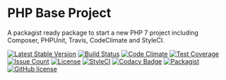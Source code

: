 # PHP Base Project
A packagist ready package to start a new PHP 7 project including Composer, PHPUnit, Travis, CodeClimate and StyleCI.

[![Latest Stable Version](https://poser.pugx.org/php-base-project/php-base-project/v/stable)](https://packagist.org/packages/php-base-project/php-base-project)
[![Build Status](https://travis-ci.org/iranianpep/php-base-project.svg?branch=master)](https://travis-ci.org/iranianpep/php-base-project)
[![Code Climate](https://codeclimate.com/github/iranianpep/php-base-project/badges/gpa.svg)](https://codeclimate.com/github/iranianpep/php-base-project)
[![Test Coverage](https://codeclimate.com/github/iranianpep/php-base-project/badges/coverage.svg)](https://codeclimate.com/github/iranianpep/php-base-project/coverage)
[![Issue Count](https://codeclimate.com/github/iranianpep/php-base-project/badges/issue_count.svg)](https://codeclimate.com/github/iranianpep/php-base-project)
[![License](https://poser.pugx.org/php-base-project/php-base-project/license)](https://packagist.org/packages/php-base-project/php-base-project)
[![StyleCI](https://styleci.io/repos/88731011/shield?branch=master)](https://styleci.io/repos/88731011)
[![Codacy Badge](https://api.codacy.com/project/badge/Grade/f6798ce3c00e4de083d89f289b6c9285)](https://www.codacy.com/app/iranianpep/php-base-project?utm_source=github.com&amp;utm_medium=referral&amp;utm_content=iranianpep/php-base-project&amp;utm_campaign=Badge_Grade)
[![Packagist](https://img.shields.io/packagist/dt/php-base-project/php-base-project.svg)](https://packagist.org/packages/php-base-project/php-base-project)
[![GitHub license](https://img.shields.io/badge/license-MIT-blue.svg)](https://raw.githubusercontent.com/iranianpep/php-base-project/master/LICENSE)